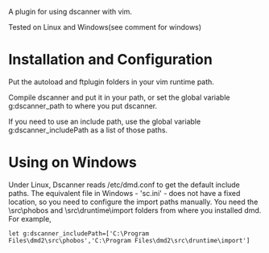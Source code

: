 A plugin for using dscanner with vim.

Tested on Linux and Windows(see comment for windows)

Installation and Configuration
==============================
Put the autoload and ftplugin folders in your vim runtime path.

Compile dscanner and put it in your path, or set the global variable g:dscanner\_path to where you put dscanner.

If you need to use an include path, use the global variable g:dscanner\_includePath as a list of those paths.

Using on Windows
================
Under Linux, Dscanner reads /etc/dmd.conf to get the default include paths. The equivalent file in Windows - 'sc.ini' - does not have a fixed location, so you need to configure the import paths manually. You need the \src\phobos and \src\druntime\import folders from where you installed dmd. For example,
```
let g:dscanner_includePath=['C:\Program Files\dmd2\src\phobos','C:\Program Files\dmd2\src\druntime\import']
```
